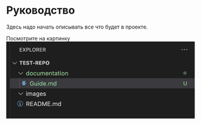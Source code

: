 # Руководство
Здесь надо начать описывать все что будет в проекте.

Посмотрите на картинку
![Первоначальный интерфейс](../images/ui-1.png)